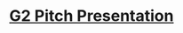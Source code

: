 # [G2 Pitch Presentation](https://docs.google.com/presentation/d/1mgy9NtjPN_r9jI_6IZs0T0N8cGF5kcUFEam2yftM54s/edit?usp=sharing)
